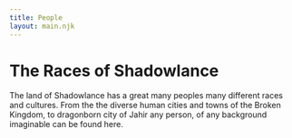 ```yaml
---
title: People
layout: main.njk
---
```

# The Races of Shadowlance

The land of Shadowlance has a great many peoples many different races and cultures. From the the diverse human cities and towns of the Broken Kingdom, to dragonborn city of Jahir any person, of any background imaginable can be found here.